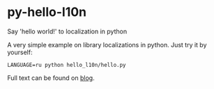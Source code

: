 # py-hello-l10n
Say 'hello world!' to localization in python

A very simple example on library localizations in python.
Just try it by yourself:
```
LANGUAGE=ru python hello_l10n/hello.py
```

Full text can be found on [blog](http://vanadium23.me/l10n-in-python/).

